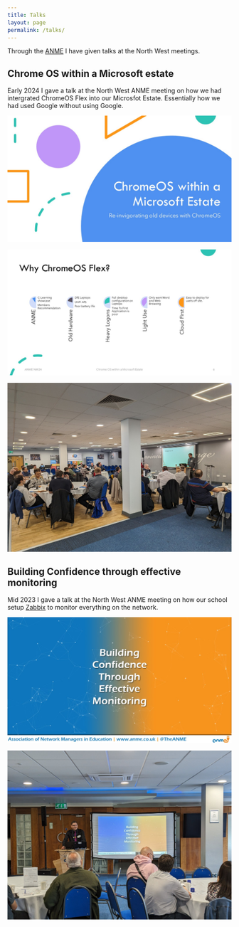 ```yaml
---
title: Talks
layout: page
permalink: /talks/
---
```

Through the [ANME](https://anme.co.uk/) I have given talks at the North West meetings.

## Chrome OS within a Microsoft estate

Early 2024 I gave a talk at the North West ANME meeting on how we had intergrated ChromeOS Flex into our Microsfot Estate. Essentially how we had used Google without using Google.

![ChromeOS Title Slide](/assets/talks/chrome-os/title.jpg)

![ChromeOS Why Slide](/assets/talks/chrome-os/why.jpg)

![Giving my presentation](/assets/talks/chrome-os/talking.jpg)


## Building Confidence through effective monitoring

Mid 2023 I gave a talk at the North West ANME meeting on how our school setup [Zabbix](https://www.zabbix.com/) to monitor everything on the network.

![Zabbix Title](/assets/talks/zabbix/title.jpg)

![Giving my presentation](/assets/talks/zabbix/talking.jpg)